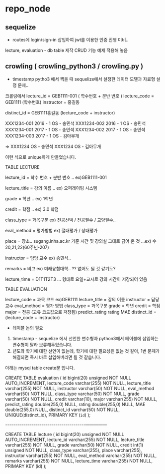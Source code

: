 # repo_node

## sequelize
* routes에 login/sign-in 삽입하여 jwt를 이용한 인증 진행 미비..

lecture, evaluation - db table 제작
CRUD 기능 예제 적용해 놓음

## crowling ( crowling_python3 / crowling.py )
* timestamp pytho3 에서 찍을 때 sequelize에서 설정한 데이터 모델과 자료형 설정 문제..

크롤링에서
lecture_id = GEB1111-001 ( 학수번호 + 분반 번호 )
lecture_code = GEB1111 (학수번호)
instructor = 홍길동

distinct_id = GEB1111홍길동 (lecture_code + instructor)

XXX1234-001 2016 - 1 OS - 송민석
XXX1234-002 2016 - 1 OS - 송민석
XXX1234-001 2017 - 1 OS - 송민석
XXX1234-002 2017 - 1 OS - 송민석
XXX1234-003 2017 - 1 OS - 김아무개

=> XXX1234 OS - 송민석
   XXX1234 OS - 김아무개

이런 식으로 unique하게 만들었습니다.


TABLE LECTURE

lecture_id = 학수 번호 + 분반 번호 .. ex)GEB1111-001

lecture_title = 강의 이름 .. ex) 오퍼레이팅 시스템

   grade = 학년 .. ex) 1학년

   credit = 학점 .. ex) 3.0 학점

   class_type = 과목구분 ex) 전공선택 / 전공필수 / 교양필수..

   eval_method = 평가방법 ex) 절대평가 / 상대평가

   place = 장소.. sugang.inha.ac.kr 기준 시간 및 강의실 그대로 긁어 온 것 ...ex) 수20,21,22(60주년-207)

   instructor = 담당 교수  ex) 송민석..

   remarks = 비고  ex) 미래융합대학.. ?? 없어도 될 것 같기도?

   lecture_time = D1T1T2T3 ... 형태로 요일+교시로 강의 시간이 저장되어 있음



TABLE EVALUATION

   lecture_code = 과목 코드 ex)GEB1111
   lecture_title = 강의 이름
   instructor = 담당 교수
   eval_method = 평가 방법
   class_type = 과목구분
   grade = 학년
   credit = 학점
   major = 전공 (고유 코드값으로 저장됨)
   predict_rating 
   rating
   MAE
   distinct_id = (lecture_code + instructor)



+ 테이블 논의 필요
1. timestamp - sequelize 에서 선언한 변수형과 python3에서 테이블에 삽입하는 변수형이 달라 보류해두었습니다.
2. 년도와 학기에 대한 선언이 없는데, 학기에 대한 필요성은 없는 것 같아, 1번 문제가 해결되면 즉시 바로 삽입해버리면 될 것 같습니다.

아래는 mysql table create문 입니다.

   CREATE TABLE evaluation ( 
           id bigint(20) unsigned NOT NULL AUTO_INCREMENT,
           lecture_code varchar(255) NOT NULL,
           lecture_title varchar(255) NOT NULL,
           instructor varchar(50) NOT NULL,
           eval_method varchar(50) NOT NULL,
           class_type varchar(50) NOT NULL,
           grade varchar(50) NOT NULL,
           credit varchar(10),
           major varchar(255) NOT NULL, 
           predict_rating double(255,0) NULL,
           rating  double(255,0) NULL,
           MAE  double(255,0) NULL,
           distinct_id varchar(50) NOT NULL,
           UNIQUE(distinct_id),
           PRIMARY KEY (`id`) 
           );


   ----------------------------------------—————

   CREATE TABLE lecture ( 
           id bigint(20) unsigned NOT NULL AUTO_INCREMENT,
           lecture_id varchar(255) NOT NULL,
           lecture_title varchar(255) NOT NULL,
           grade varchar(50) NOT NULL,
           credit int(1) unsigned NOT NULL,
           class_type varchar(255), 
           place varchar(255), 
           instructor varchar(255) NOT NULL, 
           eval_method varchar(255) NOT NULL, 
           remarks varchar(255) NOT NULL, 
           lecture_time varchar(255) NOT NULL, 
           PRIMARY KEY (id)
           );
